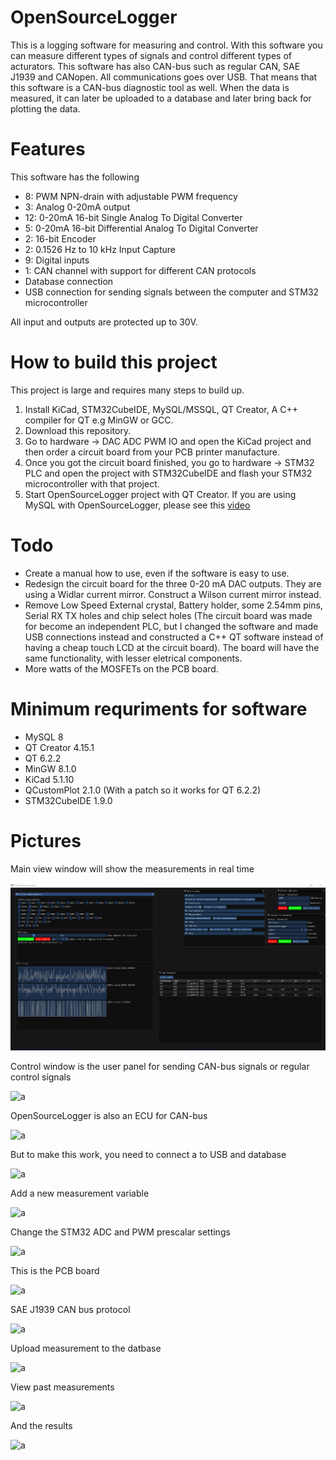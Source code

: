 # OpenSourceLogger

This is a logging software for measuring and control. With this software you can measure different types of signals and control different types of acturators. This software has also CAN-bus such as regular CAN, SAE J1939 and CANopen. All communications goes over USB. That means that this software 
is a CAN-bus diagnostic tool as well. When the data is measured, it can later be uploaded to a database and later bring back for plotting the data.

# Features

This software has the following

- 8: PWM NPN-drain with adjustable PWM frequency
- 3: Analog 0-20mA output
- 12: 0-20mA 16-bit Single Analog To Digital Converter
- 5: 0-20mA 16-bit Differential Analog To Digital Converter
- 2: 16-bit Encoder
- 2: 0.1526 Hz to 10 kHz Input Capture
- 9: Digital inputs
- 1: CAN channel with support for different CAN protocols
- Database connection
- USB connection for sending signals between the computer and STM32 microcontroller

All input and outputs are protected up to 30V. 

# How to build this project

This project is large and requires many steps to build up.

1. Install KiCad, STM32CubeIDE, MySQL/MSSQL, QT Creator, A C++ compiler for QT e.g MinGW or GCC.
2. Download this repository.
3. Go to hardware -> DAC ADC PWM IO and open the KiCad project and then order a circuit board from your PCB printer manufacture.
3. Once you got the circuit board finished, you go to hardware -> STM32 PLC and open the project with STM32CubeIDE and flash your STM32 microcontroller with that project.
4. Start OpenSourceLogger project with QT Creator. If you are using MySQL with OpenSourceLogger, please see this [video](https://www.youtube.com/watch?v=qeErME39zvw)

# Todo

- Create a manual how to use, even if the software is easy to use.
- Redesign the circuit board for the three 0-20 mA DAC outputs. They are using a Widlar current mirror. Construct a Wilson current mirror instead.
- Remove Low Speed External crystal, Battery holder, some 2.54mm pins, Serial RX TX holes and chip select holes (The circuit board was made for become an independent PLC, but I changed the software and made USB connections instead and constructed a C++ QT software instead of having a cheap touch LCD at the circuit board). The board will have the same functionality, with lesser eletrical components.
- More watts of the MOSFETs on the PCB board.

# Minimum requriments for software

- MySQL 8
- QT Creator 4.15.1
- QT 6.2.2
- MinGW 8.1.0
- KiCad 5.1.10
- QCustomPlot 2.1.0 (With a patch so it works for QT 6.2.2)
- STM32CubeIDE 1.9.0

# Pictures

Main view window will show the measurements in real time

![a](https://raw.githubusercontent.com/DanielMartensson/OpenSourceLogger/main/pictures/MainView.png)

Control window is the user panel for sending CAN-bus signals or regular control signals

![a](https://raw.githubusercontent.com/DanielMartensson/OpenSourceLogger/main/pictures/ControlWindow.PNG)

OpenSourceLogger is also an ECU for CAN-bus

![a](https://raw.githubusercontent.com/DanielMartensson/OpenSourceLogger/main/pictures/CANSettingsWindow.PNG)

But to make this work, you need to connect a to USB and database

![a](https://raw.githubusercontent.com/DanielMartensson/OpenSourceLogger/main/pictures/ConnectionWindow.PNG)

Add a new measurement variable

![a](https://raw.githubusercontent.com/DanielMartensson/OpenSourceLogger/main/pictures/MeasurementListWindow.PNG)

Change the STM32 ADC and PWM prescalar settings

![a](https://raw.githubusercontent.com/DanielMartensson/OpenSourceLogger/main/pictures/STM32Window.PNG)

This is the PCB board

![a](https://raw.githubusercontent.com/DanielMartensson/OpenSourceLogger/main/pictures/PCB.PNG)

SAE J1939 CAN bus protocol

![a](https://raw.githubusercontent.com/DanielMartensson/OpenSourceLogger/main/pictures/SaeJ1939.PNG)

Upload measurement to the datbase

![a](https://raw.githubusercontent.com/DanielMartensson/OpenSourceLogger/main/pictures/UploadWindow.PNG)

View past measurements

![a](https://raw.githubusercontent.com/DanielMartensson/OpenSourceLogger/main/pictures/ViewWindow.PNG)

And the results


![a](https://raw.githubusercontent.com/DanielMartensson/OpenSourceLogger/main/pictures/FromDatabase.PNG)